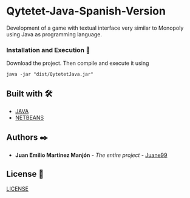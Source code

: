 # Qytetet-Java-Spanish-Version
Development of a game with textual interface very similar to Monopoly using Java as programming language.

### Installation and Execution 🔧

Download the project. Then compile and execute it using

```
java -jar "dist/QytetetJava.jar"
```

## Built with 🛠️

* [JAVA](http://www.java.com) 
* [NETBEANS](https://www.netbeans.org) 

## Authors ✒️

* **Juan Emilio Martínez Manjón** - *The entire project* - [Juane99](https://github.com/Juane99)


## License 📄

[LICENSE](LICENSE) 
